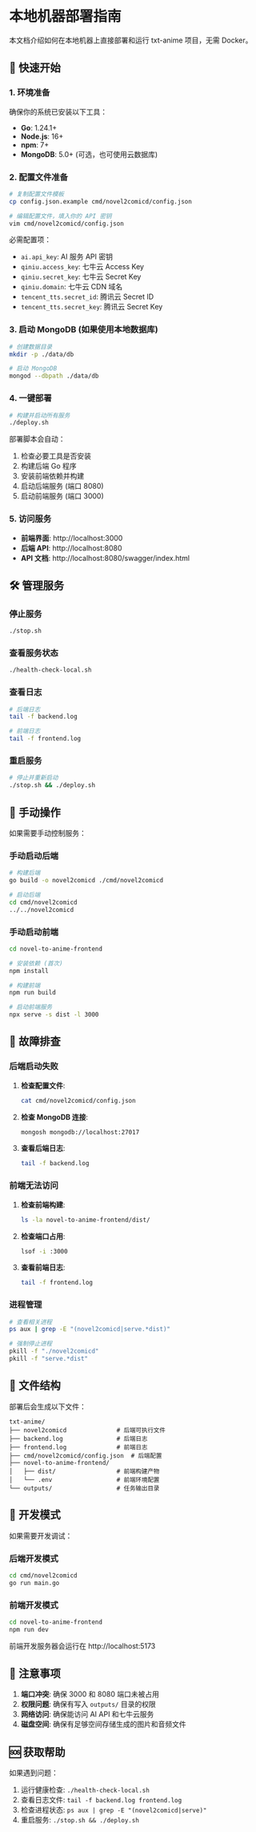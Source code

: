 # 本地机器部署指南

本文档介绍如何在本地机器上直接部署和运行 txt-anime 项目，无需 Docker。

## 🚀 快速开始

### 1. 环境准备

确保你的系统已安装以下工具：

- **Go**: 1.24.1+
- **Node.js**: 16+
- **npm**: 7+
- **MongoDB**: 5.0+ (可选，也可使用云数据库)

### 2. 配置文件准备

```bash
# 复制配置文件模板
cp config.json.example cmd/novel2comicd/config.json

# 编辑配置文件，填入你的 API 密钥
vim cmd/novel2comicd/config.json
```

必需配置项：
- `ai.api_key`: AI 服务 API 密钥
- `qiniu.access_key`: 七牛云 Access Key
- `qiniu.secret_key`: 七牛云 Secret Key
- `qiniu.domain`: 七牛云 CDN 域名
- `tencent_tts.secret_id`: 腾讯云 Secret ID
- `tencent_tts.secret_key`: 腾讯云 Secret Key

### 3. 启动 MongoDB (如果使用本地数据库)

```bash
# 创建数据目录
mkdir -p ./data/db

# 启动 MongoDB
mongod --dbpath ./data/db
```

### 4. 一键部署

```bash
# 构建并启动所有服务
./deploy.sh
```

部署脚本会自动：
1. 检查必要工具是否安装
2. 构建后端 Go 程序
3. 安装前端依赖并构建
4. 启动后端服务 (端口 8080)
5. 启动前端服务 (端口 3000)

### 5. 访问服务

- **前端界面**: http://localhost:3000
- **后端 API**: http://localhost:8080
- **API 文档**: http://localhost:8080/swagger/index.html

## 🛠️ 管理服务

### 停止服务

```bash
./stop.sh
```

### 查看服务状态

```bash
./health-check-local.sh
```

### 查看日志

```bash
# 后端日志
tail -f backend.log

# 前端日志
tail -f frontend.log
```

### 重启服务

```bash
# 停止并重新启动
./stop.sh && ./deploy.sh
```

## 🔧 手动操作

如果需要手动控制服务：

### 手动启动后端

```bash
# 构建后端
go build -o novel2comicd ./cmd/novel2comicd

# 启动后端
cd cmd/novel2comicd
../../novel2comicd
```

### 手动启动前端

```bash
cd novel-to-anime-frontend

# 安装依赖 (首次)
npm install

# 构建前端
npm run build

# 启动前端服务
npx serve -s dist -l 3000
```

## 🐛 故障排查

### 后端启动失败

1. **检查配置文件**:
   ```bash
   cat cmd/novel2comicd/config.json
   ```

2. **检查 MongoDB 连接**:
   ```bash
   mongosh mongodb://localhost:27017
   ```

3. **查看后端日志**:
   ```bash
   tail -f backend.log
   ```

### 前端无法访问

1. **检查前端构建**:
   ```bash
   ls -la novel-to-anime-frontend/dist/
   ```

2. **检查端口占用**:
   ```bash
   lsof -i :3000
   ```

3. **查看前端日志**:
   ```bash
   tail -f frontend.log
   ```

### 进程管理

```bash
# 查看相关进程
ps aux | grep -E "(novel2comicd|serve.*dist)"

# 强制停止进程
pkill -f "./novel2comicd"
pkill -f "serve.*dist"
```

## 📁 文件结构

部署后会生成以下文件：

```
txt-anime/
├── novel2comicd              # 后端可执行文件
├── backend.log               # 后端日志
├── frontend.log              # 前端日志
├── cmd/novel2comicd/config.json  # 后端配置
├── novel-to-anime-frontend/
│   ├── dist/                 # 前端构建产物
│   └── .env                  # 前端环境配置
└── outputs/                  # 任务输出目录
```

## 🔄 开发模式

如果需要开发调试：

### 后端开发模式

```bash
cd cmd/novel2comicd
go run main.go
```

### 前端开发模式

```bash
cd novel-to-anime-frontend
npm run dev
```

前端开发服务器会运行在 http://localhost:5173

## 📝 注意事项

1. **端口冲突**: 确保 3000 和 8080 端口未被占用
2. **权限问题**: 确保有写入 `outputs/` 目录的权限
3. **网络访问**: 确保能访问 AI API 和七牛云服务
4. **磁盘空间**: 确保有足够空间存储生成的图片和音频文件

## 🆘 获取帮助

如果遇到问题：

1. 运行健康检查: `./health-check-local.sh`
2. 查看日志文件: `tail -f backend.log frontend.log`
3. 检查进程状态: `ps aux | grep -E "(novel2comicd|serve)"`
4. 重启服务: `./stop.sh && ./deploy.sh`